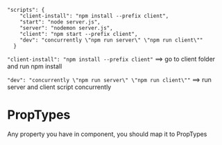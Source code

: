 ```
"scripts": {
    "client-install": "npm install --prefix client",
    "start": "node server.js",
    "server": "nodemon server.js",
    "client": "npm start --prefix client",
    "dev": "concurrently \"npm run server\" \"npm run client\""
  }
```


`"client-install": "npm install --prefix client"` ==> go to client folder and run npm install


`"dev": "concurrently \"npm run server\" \"npm run client\""`  ==> run server and client script concurrently


# PropTypes

Any property you have in component, you should map it to PropTypes